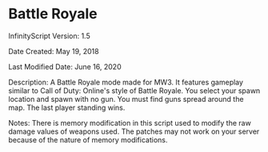 # Battle Royale

InfinityScript Version: 1.5

Date Created: May 19, 2018

Last Modified Date: June 16, 2020

Description:
A Battle Royale mode made for MW3. It features gameplay similar to Call of Duty: Online's style of Battle Royale. You select your spawn location and spawn with no gun. You must find guns spread around the map. The last player standing wins.

Notes:
There is memory modification in this script used to modify the raw damage values of weapons used. The patches may not work on your server because of the nature of memory modifications.
